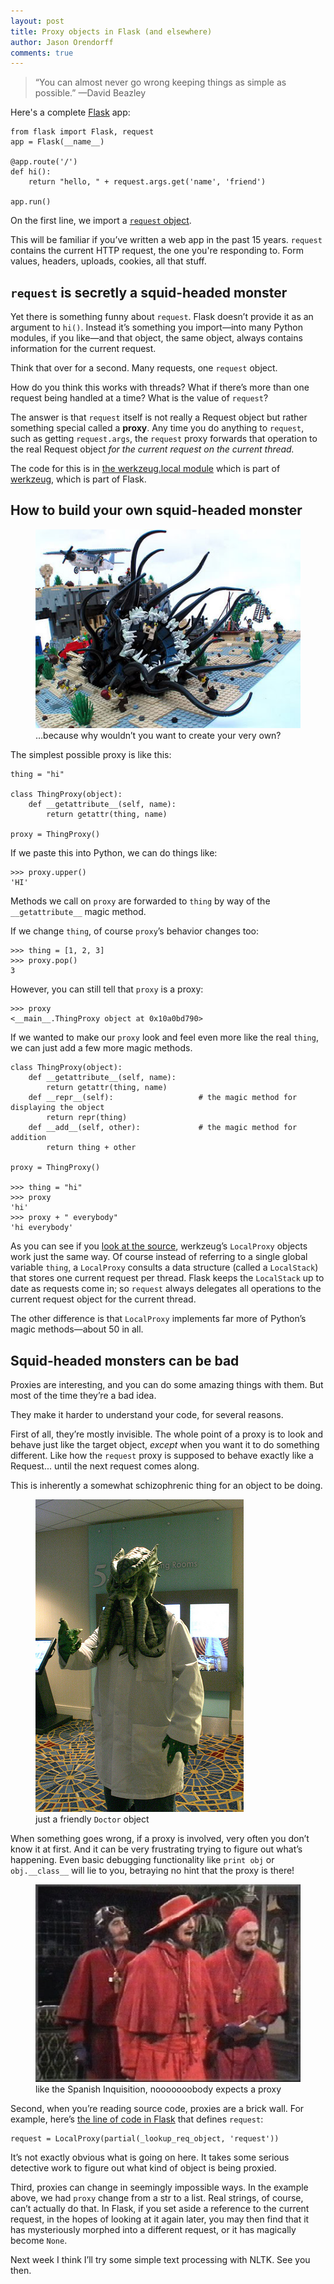```yaml
---
layout: post
title: Proxy objects in Flask (and elsewhere)
author: Jason Orendorff
comments: true
---
```


> &ldquo;You can almost never go wrong keeping things as simple as possible.&rdquo;
> &mdash;David Beazley

Here's a complete [Flask](http://flask.pocoo.org/) app:

    from flask import Flask, request
    app = Flask(__name__)

    @app.route('/')
    def hi():
        return "hello, " + request.args.get('name', 'friend')

    app.run()

On the first line, we import a
[`request` object](http://flask.pocoo.org/docs/api/#incoming-request-data).

This will be familiar
if you&rsquo;ve written a web app in the past 15 years.
`request` contains the current HTTP request, the one you're responding to.
Form values, headers, uploads, cookies, all that stuff.


## `request` is secretly a squid-headed monster

Yet there is something funny about `request`.
Flask doesn&rsquo;t provide it as an argument to `hi()`.
Instead it&rsquo;s something you import&mdash;into
many Python modules, if you like&mdash;and that object,
the same object, always contains information for the current request.

Think that over for a second. Many requests, one `request` object.

How do you think this works with threads?
What if there&rsquo;s more than one request being handled at a time?
What is the value of `request`?

The answer is that `request` itself is not really a Request object
but rather something special called a **proxy**.
Any time you do anything to `request`,
such as getting `request.args`,
the `request` proxy forwards that operation to the real Request object
*for the current request on the current thread.*

The code for this is in
[the werkzeug.local module](https://github.com/mitsuhiko/werkzeug/blob/4da862507ff318caf31660ef0936a450da731f1e/werkzeug/local.py#L248)
which is part of [werkzeug](http://werkzeug.pocoo.org/),
which is part of Flask.


## How to build your own squid-headed monster

<figure>
  <img src="/images/blog-content/lego-monster.jpg">
  <figcaption>&hellip;because why wouldn&rsquo;t you want to create your very own?</figcaption>
</figure>

The simplest possible proxy is like this:

    thing = "hi"
    
    class ThingProxy(object):
        def __getattribute__(self, name):
            return getattr(thing, name)
    
    proxy = ThingProxy()

If we paste this into Python, we can do things like:

    >>> proxy.upper()
    'HI'

Methods we call on `proxy` are forwarded to `thing`
by way of the `__getattribute__` magic method.

If we change `thing`, of course `proxy`&rsquo;s behavior changes too:

    >>> thing = [1, 2, 3]
    >>> proxy.pop()
    3

However, you can still tell that `proxy` is a proxy:

    >>> proxy
    <__main__.ThingProxy object at 0x10a0bd790>

If we wanted to make our `proxy` look and feel even more like the real `thing`,
we can just add a few more magic methods.

    class ThingProxy(object):
        def __getattribute__(self, name):
            return getattr(thing, name)
        def __repr__(self):                   # the magic method for displaying the object
            return repr(thing)
        def __add__(self, other):             # the magic method for addition
            return thing + other

    proxy = ThingProxy()

    >>> thing = "hi"
    >>> proxy
    'hi'
    >>> proxy + " everybody"
    'hi everybody'

As you can see if you
[look at the source](https://github.com/mitsuhiko/werkzeug/blob/4da862507ff318caf31660ef0936a450da731f1e/werkzeug/local.py#L248),
werkzeug&rsquo;s `LocalProxy` objects work just the same way.
Of course instead of referring to a single global variable `thing`,
a `LocalProxy` consults a data structure (called a `LocalStack`)
that stores one current request per thread.
Flask keeps the `LocalStack` up to date as requests come in;
so `request` always delegates all operations
to the current request object for the current thread.

The other difference is that `LocalProxy` implements far more
of Python&rsquo;s magic methods&mdash;about 50 in all.


## Squid-headed monsters can be bad

Proxies are interesting, and you can do some amazing things with them.
But most of the time they&rsquo;re a bad idea.

They make it harder to understand your code, for several reasons.

First of all, they&rsquo;re mostly invisible.
The whole point of a proxy is to look and behave just like the target object,
*except* when you want it to do something different.
Like how the `request` proxy is supposed to behave exactly like a Request...
until the next request comes along.

This is inherently a somewhat schizophrenic thing for an object to be doing.

<figure>
  <img src="/images/blog-content/cthulhu-doctor.jpg">
  <figcaption>just a friendly <code>Doctor</code> object</figcaption>
</figure>

When something goes wrong,
if a proxy is involved, very often you don&rsquo;t know it at first.
And it can be very frustrating trying to figure out what&rsquo;s happening.
Even basic debugging functionality
like `print obj` or `obj.__class__`
will lie to you, betraying no hint that the proxy is there!

<figure>
  <img src="/images/blog-content/nobody-expects.jpg">
  <figcaption>like the Spanish Inquisition, nooooooobody expects a proxy</figcaption>
</figure>

Second, when you&rsquo;re reading source code, proxies are a brick wall.
For example, here&rsquo;s
[the line of code in Flask](https://github.com/mitsuhiko/flask/blob/master/flask/globals.py#L42)
that defines `request`:

    request = LocalProxy(partial(_lookup_req_object, 'request'))

It&rsquo;s not exactly obvious what is going on here.
It takes some serious detective work to figure out
what kind of object is being proxied.

Third, proxies can change in seemingly impossible ways.
In the example above, we had `proxy` change from a str to a list.
Real strings, of course, can&rsquo;t actually do that.
In Flask, if you set aside a reference to the current request,
in the hopes of looking at it again later,
you may then find that it has mysteriously morphed into a different request,
or it has magically become `None`.

Next week I think I&rsquo;ll try some simple text processing with NLTK. See you then.
